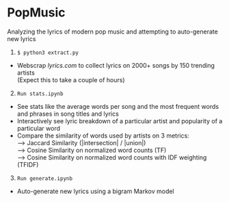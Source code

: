 # PopMusic

Analyzing the lyrics of modern pop music and attempting to auto-generate new lyrics  

1. `$ python3 extract.py`

* Webscrap _lyrics.com_ to collect lyrics on 2000+ songs by 150 trending artists  
(Expect this to take a couple of hours)  

2. `Run stats.ipynb`

* See stats like the average words per song and the most frequent words and phrases in song titles and lyrics  
* Interactively see lyric breakdown of a particular artist and popularity of a particular word  
* Compare the similarity of words used by artists on 3 metrics:  
        --> Jaccard Similarity (|intersection| / |union|)  
        --> Cosine Similarity on normalized word counts (TF)  
        --> Cosine Similarity on normalized word counts with IDF weighting (TFIDF)  

3. `Run generate.ipynb`

* Auto-generate new lyrics using a bigram Markov model  
